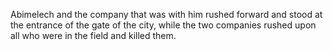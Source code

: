 Abimelech and the company that was with him rushed forward and stood at the entrance of the gate of the city, while the two companies rushed upon all who were in the field and killed them.
